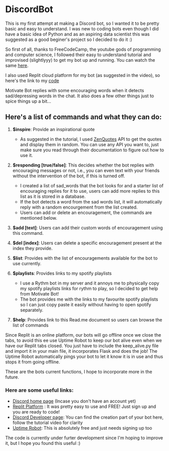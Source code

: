 # DiscordBot

This is my first attempt at making a Discord bot, so I wanted it to be pretty basic and easy to understand. I was new to coding bots even though I did have a basic idea of Python and as an aspiring data scientist this was suggested as a good beginer's project so I decided to do it :)

So first of all, thanks to FreeCodeCamp, the youtube gods of programming and computer science, I followed their easy to understand tutorial and improvised (slightlyyy) to get my bot up and running. You can watch the same [here](https://www.youtube.com/watch?v=SPTfmiYiuok). 

I also used Replit cloud platform for my bot (as suggested in the video), so here's the link to my [code](https://replit.com/@teamleoeaton/Motivate-bot#main.py)




 Motivate Bot replies with some encouraging words when it detects sad/depressing words in the chat. It also does a few other things just to spice things up a bit...
 
 
 
 
 
 
 ## **Here's a list of commands and what they can do:**
 
 1. **$inspire**: Provide an inspirational quote
    * As suggested in the tutorial, I used [ZenQuotes](https://zenquotes.io/) API to get the quotes and display them in random. You can use any API you want to, just make sure you read through their documentation to figure out how to use it.

 2. **$responding [true/false]**: This decides whether the bot replies with encouraging messages or not, i.e., you can even text with your friends without the intervention of the bot, if this is turned off.
    * I created a list of sad_words that the bot looks for and a starter list of encouraging replies for it to use, users can add more replies to this list as it is stored in a database.
    * If the bot detects a word from the sad words list, it will automatically reply with a random encourgement from the list created. 
    * Users can add or delete an encouragement, the commands are mentioned below.
 
 3. **$add [text]**: Users can add their custom words of encouragement using this command.
 
 4. **$del [index]**: Users can delete a specific encouragement present at the index they provide.
 
 5. **$list**: Provides with the list of encouragements available for the bot to use currently.
 
 6. **$playlists**: Provides links to my spotify playlists
    * I use a Rythm bot in my server and it annoys me to physically copy my spotify playlists links for rythm to play, so I decided to get help from Motivate Bot!
    * The bot provides me with the links to my favourite spotify playlists so I can just copy paste it easily without having to open spotify separately.
 
 7. **$help**: Provides link to this Read.me document so users can browse the list of commands







Since Replit is an online platform, our bots will go offline once we close the tabs, to avoid this ee use Uptime Robot to keep our bot alive even when we have our Replit tabs closed. You just have to include the keep_alive.py file and import it in your main file, it incorporates Flask and does the job! 
The Uptime Robot automatically pings your bot to let it know it is in use and thus stops it from going offline.


These are the bots current functions, I hope to incorporate more in the future.

### Here are some useful links:

* [Discord home page](https://discord.com/) (Incase you don't have an account yet)
* [Replit Platform](https://repl.it) : It was pretty easy to use and FREE! Just sign up and you are ready to code!
* [Discord Developer page](https://discord.com/developers/applications): You can find the creation part of your bot here, follow the tutorial video for clarity
* [Uptime Robot](https://uptimerobot.com/login?rt=https://uptimerobot.com/): This is absolutely free and just needs signing up too

The code is currently under furter development since I'm hoping to improve it, but I hope you found this useful :)
   
 



